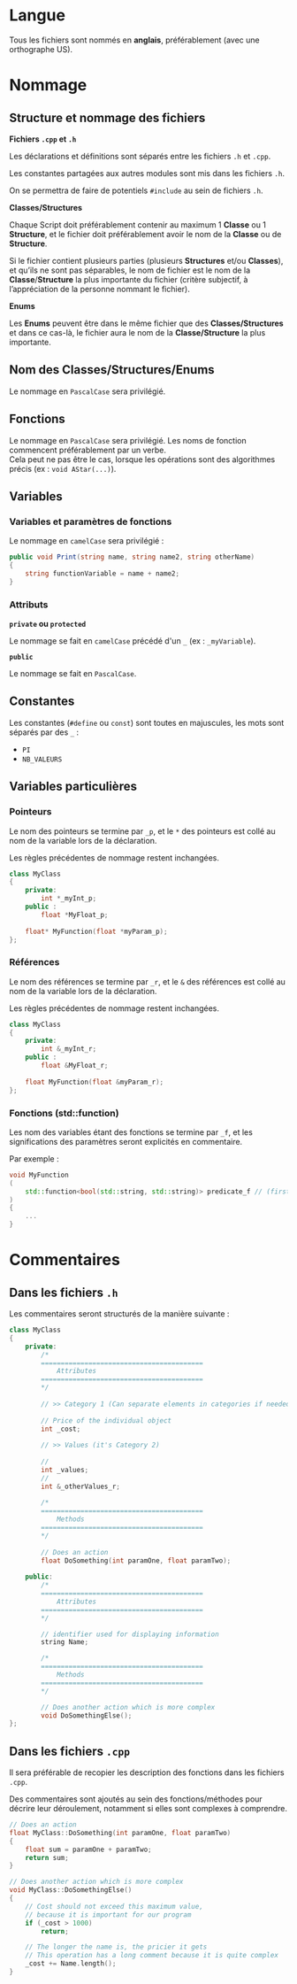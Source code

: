 # Langue

Tous les fichiers sont nommés en **anglais**, préférablement (avec une orthographe US).

# Nommage

## Structure et nommage des fichiers

**Fichiers `.cpp` et `.h`**

Les déclarations et définitions sont séparés entre les fichiers `.h` et `.cpp`.

Les constantes partagées aux autres modules sont mis dans les fichiers `.h`.

On se permettra de faire de potentiels `#include` au sein de fichiers `.h`.

**Classes/Structures**

Chaque Script doit préférablement contenir au maximum 1 **Classe** ou 1 **Structure**, et le fichier doit préférablement avoir le nom de la **Classe** ou de **Structure**.

Si le fichier contient plusieurs parties (plusieurs **Structures** et/ou **Classes**), et qu’ils ne sont pas séparables, le nom de fichier est le nom de la **Classe**/**Structure** la plus importante du fichier (critère subjectif, à l’appréciation de la personne nommant le fichier).

**Enums**

Les **Enums** peuvent être dans le même fichier que des **Classes/Structures** et dans ce cas-là, le fichier aura le nom de la **Classe/Structure** la plus importante.

## Nom des Classes/Structures/Enums

Le nommage en `PascalCase` sera privilégié.

## Fonctions

Le nommage en `PascalCase` sera privilégié. Les noms de fonction commencent préférablement par un verbe.  
Cela peut ne pas être le cas, lorsque les opérations sont des algorithmes précis (ex : `void AStar(...)`).

## Variables

### Variables et paramètres de fonctions

Le nommage en `camelCase` sera privilégié :

```csharp
public void Print(string name, string name2, string otherName)
{
	string functionVariable = name + name2;
}
```

### Attributs
**`private` ou `protected`**

Le nommage se fait en `camelCase` précédé d'un `_` (ex : `_myVariable`).

**`public`**

Le nommage se fait en `PascalCase`.

## Constantes

Les constantes (`#define` ou `const`) sont toutes en majuscules, les mots sont séparés par des `_` :

- `PI`
- `NB_VALEURS`

## Variables particulières
### Pointeurs
Le nom des pointeurs se termine par `_p`, et le `*` des pointeurs est collé au nom de la variable lors de la déclaration.

Les règles précédentes de nommage restent inchangées.
```cpp
class MyClass
{
	private:
		int *_myInt_p;
	public :
		float *MyFloat_p;
	
	float* MyFunction(float *myParam_p);
};
```

### Références
Le nom des références se termine par `_r`, et le `&` des références est collé au nom de la variable lors de la déclaration.

Les règles précédentes de nommage restent inchangées.
```cpp
class MyClass
{
	private:
		int &_myInt_r;
	public :
		float &MyFloat_r;
	
	float MyFunction(float &myParam_r);
};
```

### Fonctions (std::function)

Les nom des variables étant des fonctions se termine par `_f`, et les significations des paramètres seront explicités en commentaire.

Par exemple :
```cpp
void MyFunction
(
	std::function<bool(std::string, std::string)> predicate_f // (firstString, secondString) -> stringsDoMatch 
)
{
	...
}
```  

# Commentaires

## Dans les fichiers `.h`

Les commentaires seront structurés de la manière suivante :  
```cpp
class MyClass
{
	private:
		/*
        =========================================
            Attributes
        =========================================
        */
	   	
	   	// >> Category 1 (Can separate elements in categories if needed)
		
		// Price of the individual object
		int _cost;
		
		// >> Values (it's Category 2)
		
		//
		int _values;
		//
		int &_otherValues_r;
		
		/*
        =========================================
            Methods
        =========================================
        */
	   
		// Does an action
		float DoSomething(int paramOne, float paramTwo);
	
	public:
		/*
        =========================================
            Attributes
        =========================================
        */

		// identifier used for displaying information
		string Name;

		/*
        =========================================
            Methods
        =========================================
        */

		// Does another action which is more complex
		void DoSomethingElse();
};
```

## Dans les fichiers `.cpp`

Il sera préférable de recopier les description des fonctions dans les fichiers `.cpp`.

Des commentaires sont ajoutés au sein des fonctions/méthodes pour décrire leur déroulement, notamment si elles sont complexes à comprendre.

```cpp
// Does an action
float MyClass::DoSomething(int paramOne, float paramTwo) 
{
	float sum = paramOne + paramTwo;
	return sum;
} 

// Does another action which is more complex
void MyClass::DoSomethingElse()
{ 
	// Cost should not exceed this maximum value, 
	// because it is important for our program
	if (_cost > 1000)
		return;

	// The longer the name is, the pricier it gets
	// This operation has a long comment because it is quite complex
	_cost += Name.length();
}
```

